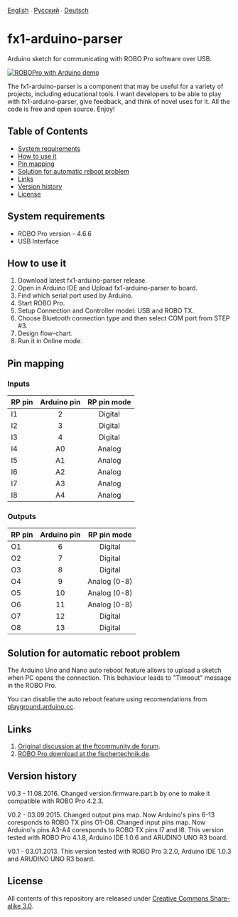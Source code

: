 [English](README.md) ∙ [Русский](README-ru.md) ∙ [Deutsch](README-de.md)
# fx1-arduino-parser
Arduino sketch for communicating with ROBO Pro software over USB.

[![ROBOPro with Arduino demo](http://img.youtube.com/vi/otV3sn2Q770/0.jpg)](http://www.youtube.com/watch?v=otV3sn2Q770)

The fx1-arduino-parser is a component that may be useful for a variety of projects, including educational tools. I want developers to be able to play with fx1-arduino-parser, give feedback, and think of novel uses for it. All the code is free and open source. Enjoy!

## Table of Contents
* [System requirements](#requirements)
* [How to use it](#how-to-use)
* [Pin mapping](#pin-mapping)
* [Solution for automatic reboot problem](#solution-for-reboot)
* [Links](#links)
* [Version history](#history)
* [License](#license)

## <a name="requirements"></a>System requirements
* ROBO Pro version - 4.6.6
* USB Interface

## <a name="how-to-use"></a>How to use it
1. Download latest fx1-arduino-parser release.
2. Open in Arduino IDE and Upload fx1-arduino-parser to board.
3. Find which serial port used by Arduino.
4. Start ROBO Pro.
5. Setup Connection and Controller model: USB and ROBO TX.
6. Choose Bluetooth connection type and then select COM port from STEP #3.
7. Design flow-chart.
8. Run it in Online mode.

## <a name="pin-mapping">Pin mapping
### Inputs
| RP pin        | Arduino pin | RP pin mode |
|:------------- |:-----------:|:-----------:|
| I1            | 2           | Digital     |
| I2            | 3           | Digital     |
| I3            | 4           | Digital     |
| I4            | A0          | Analog      |
| I5            | A1          | Analog      |
| I6            | A2          | Analog      |
| I7            | A3          | Analog      |
| I8            | A4          | Analog      |


### Оutputs
| RP pin        | Arduino pin | RP pin mode  |
|:------------- |:-----------:|:------------:|
| O1            | 6           | Digital      |
| O2            | 7           | Digital      |
| O3            | 8           | Digital      |
| O4            | 9           | Analog (0-8) |
| O5            | 10          | Analog (0-8) |
| O6            | 11          | Analog (0-8) |
| O7            | 12          | Digital      |
| O8            | 13          | Digital      |

## <a name="solution-for-reboot">Solution for automatic reboot problem
The Arduino Uno and Nano auto reboot feature allows to upload a sketch when PC opens the connection. This behaviour leads to "Timeout" message in the ROBO Pro. 

You can disablie the auto reboot feature using recomendations from [playground.arduino.cc](https://playground.arduino.cc/Main/DisablingAutoResetOnSerialConnection/).

## <a name="links">Links
1. [Original discussion at the ftcommunity.de forum](https://forum.ftcommunity.de/viewtopic.php?f=8&t=1655).
2. [ROBO Pro download at the fischertechnik.de](https://www.fischertechnik.de/de-de/apps-und-software/software-archiv).

## <a name="history">Version history
V0.3 - 11.08.2016. Changed version.firmware.part.b by one to make it compatible with ROBO Pro 4.2.3.

V0.2 - 03.09.2015. Changed output pins map. Now Arduino's pins 6-13 coresponds to ROBO TX pins O1-O8.
                   Changed input pins map. Now Arduino's pins A3-A4 coresponds to ROBO TX pins I7 and I8.
                   This version tested with ROBO Pro 4.1.8, Arduino IDE 1.0.6 and ARUDINO UNO R3 board.
				   
V0.1 - 03.01.2013. This version tested with ROBO Pro 3.2.0, Arduino IDE 1.0.3 and ARUDINO UNO R3 board.

## <a name="license">License
All contents of this repository are released under [Creative Commons Share-alike 3.0](http://creativecommons.org/licenses/by-sa/3.0/).
